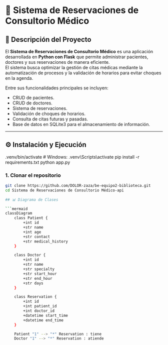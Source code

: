 # 🏥 Sistema de Reservaciones de Consultorio Médico

## 📌 Descripción del Proyecto
El **Sistema de Reservaciones de Consultorio Médico** es una aplicación desarrollada en **Python con Flask** que permite administrar pacientes, doctores y sus reservaciones de manera eficiente.  
El sistema busca optimizar la gestión de citas médicas mediante la automatización de procesos y la validación de horarios para evitar choques en la agenda.  

Entre sus funcionalidades principales se incluyen:
- CRUD de pacientes.  
- CRUD de doctores.  
- Sistema de reservaciones.  
- Validación de choques de horarios.  
- Consulta de citas futuras y pasadas.  
- Base de datos en SQLite3 para el almacenamiento de información.  

---

## ⚙️ Instalación y Ejecución
.venv/bin/activate  # Windows: .venv\Scripts\activate
pip install -r requirements.txt
python app.py
### 1. Clonar el repositorio
```bash
git clone https://github.com/DOLOR-zaza/be-equipo2-biblioteca.git
cd Sistema de Reservaciones de Consultorio Médico-api
  
## 📊 Diagrama de Clases

```mermaid
classDiagram
    class Patient {
        +int id
        +str name
        +int age
        +str contact
        +str medical_history
    }

    class Doctor {
        +int id
        +str name
        +str specialty
        +str start_hour
        +str end_hour
        +str days
    }

    class Reservation {
        +int id
        +int patient_id
        +int doctor_id
        +datetime start_time
        +datetime end_time
    }

    Patient "1" --> "*" Reservation : tiene
    Doctor "1" --> "*" Reservation : atiende
```